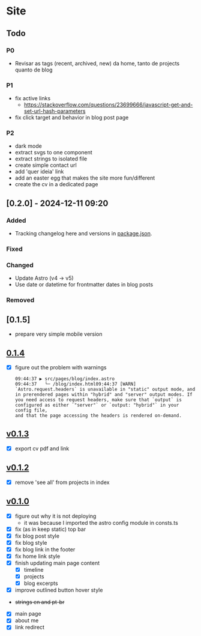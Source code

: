 # Site

## Todo

### P0

- Revisar as tags (recent, archived, new) da home, tanto de projects quanto de
  blog

### P1

- fix active links
  - https://stackoverflow.com/questions/23699666/javascript-get-and-set-url-hash-parameters
- fix click target and behavior in blog post page

### P2

- dark mode
- extract svgs to one component
- extract strings to isolated file
- create simple contact url
- add 'quer ideia' link
- add an easter egg that makes the site more fun/different
- create the cv in a dedicated page

## [0.2.0] - 2024-12-11 09:20

### Added

- Tracking changelog here and versions in [package.json](./package.json).

### Fixed

### Changed

- Update Astro (v4 -> v5)
- Use date or datetime for frontmatter dates in blog posts

### Removed

## [0.1.5]

- prepare very simple mobile version

## [0.1.4](https://marcelocra-nsqh6zeav3jj.deno.dev)

- [x] figure out the problem with warnings

      09:44:37 ▶ src/pages/blog/index.astro
      09:44:37   └─ /blog/index.html09:44:37 [WARN] `Astro.request.headers` is unavailable in "static" output mode, and in prerendered pages within "hybrid" and "server" output modes. If you need access to request headers, make sure that `output` is configured as either `"server"` or `output: "hybrid"` in your config file,
      and that the page accessing the headers is rendered on-demand.

## [v0.1.3](https://marcelocra-zjpvd67wbd7t.deno.dev/)

- [x] export cv pdf and link

## [v0.1.2](https://marcelocra-d271fd0hn89k.deno.dev/)

- [x] remove 'see all' from projects in index

## [v0.1.0](https://marcelocra-5d6h6vwr081t.deno.dev/)

- [x] figure out why it is not deploying
  - it was because I imported the astro config module in consts.ts
- [x] fix (as in keep static) top bar
- [x] fix blog post style
- [x] fix blog style
- [x] fix blog link in the footer
- [x] fix home link style
- [x] finish updating main page content
  - [x] timeline
  - [x] projects
  - [x] blog excerpts
- [x] improve outlined button hover style
- ~~strings en and pt-br~~
- [x] main page
- [x] about me
- [x] link redirect
